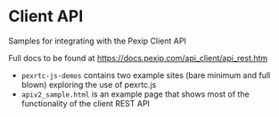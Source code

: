 # Client API

Samples for integrating with the Pexip Client API

Full docs to be found at https://docs.pexip.com/api_client/api_rest.htm

 - `pexrtc-js-demos` contains two example sites (bare minimum and full blown) exploring the use of pexrtc.js
 - `apiv2_sample.html` is an example page that shows most of the functionality of the client REST API


